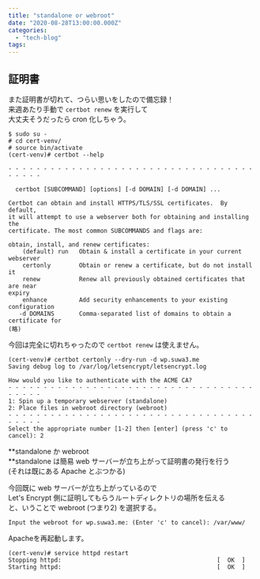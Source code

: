 ```yaml
---
title: "standalone or webroot"
date: "2020-08-28T13:00:00.000Z"
categories: 
  - "tech-blog"
tags: 
---
```


## 証明書

また証明書が切れて、つらい思いをしたので備忘録！  
来週あたり手動で `certbot renew` を実行して  
大丈夫そうだったら cron 化しちゃう。

```
$ sudo su -
# cd cert-venv/
# source bin/activate
(cert-venv)# certbot --help

- - - - - - - - - - - - - - - - - - - - - - - - - - - - - - - - - - - - - - - -

  certbot [SUBCOMMAND] [options] [-d DOMAIN] [-d DOMAIN] ...

Certbot can obtain and install HTTPS/TLS/SSL certificates.  By default,
it will attempt to use a webserver both for obtaining and installing the
certificate. The most common SUBCOMMANDS and flags are:

obtain, install, and renew certificates:
    (default) run   Obtain & install a certificate in your current webserver
    certonly        Obtain or renew a certificate, but do not install it
    renew           Renew all previously obtained certificates that are near
expiry
    enhance         Add security enhancements to your existing configuration
   -d DOMAINS       Comma-separated list of domains to obtain a certificate for
(略)
```

今回は完全に切れちゃったので `certbot renew` は使えません。

```
(cert-venv)# certbot certonly --dry-run -d wp.suwa3.me
Saving debug log to /var/log/letsencrypt/letsencrypt.log

How would you like to authenticate with the ACME CA?
- - - - - - - - - - - - - - - - - - - - - - - - - - - - - - - - - - - - - - - -
1: Spin up a temporary webserver (standalone)
2: Place files in webroot directory (webroot)
- - - - - - - - - - - - - - - - - - - - - - - - - - - - - - - - - - - - - - - -
Select the appropriate number [1-2] then [enter] (press 'c' to cancel): 2
```

**standalone か webroot  
**standalone は簡易 web サーバーが立ち上がって証明書の発行を行う  
(それは既にある Apache とぶつかる)

今回既に web サーバーが立ち上がっているので  
Let's Encrypt 側に証明してもらうルートディレクトリの場所を伝える  
と、いうことで webroot (つまり2) を選択する。

```
Input the webroot for wp.suwa3.me: (Enter 'c' to cancel): /var/www/
```

Apacheを再起動します。

```
(cert-venv)# service httpd restart
Stopping httpd:                                            [  OK  ]
Starting httpd:                                            [  OK  ]
```
